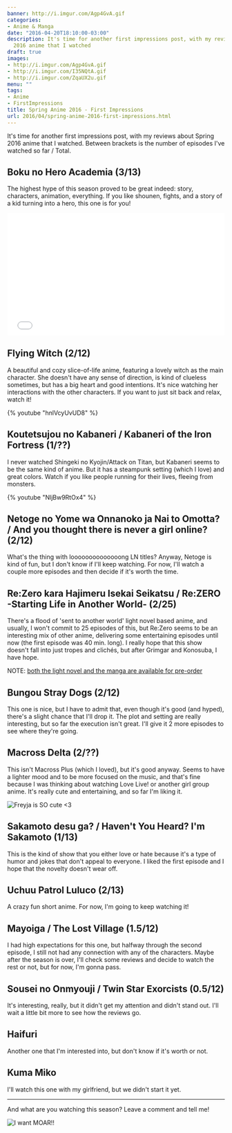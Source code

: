 ```yaml
---
banner: http://i.imgur.com/Agp4GvA.gif
categories:
- Anime & Manga
date: "2016-04-20T18:10:00-03:00"
description: It's time for another first impressions post, with my reviews about Spring
  2016 anime that I watched
draft: true
images:
- http://i.imgur.com/Agp4GvA.gif
- http://i.imgur.com/I35NQtA.gif
- http://i.imgur.com/ZqaUX2u.gif
menu: ""
tags:
- Anime
- FirstImpressions
title: Spring Anime 2016 - First Impressions
url: 2016/04/spring-anime-2016-first-impressions.html
---
```


It's time for another first impressions post, with my reviews about Spring 2016 anime that I watched. 
Between brackets is the number of episodes I've watched so far / Total.

<!--more-->

## Boku no Hero Academia (3/13)

The highest hype of this season proved to be great indeed: story, characters, animation, everything. 
If you like shounen, fights, and a story of a kid turning into a hero, this one is for you!

<style>.embed-container { position: relative; padding-bottom: 56.25%; height: 0; overflow: hidden; max-width: 100%; } .embed-container iframe, .embed-container object, .embed-container embed { position: absolute; top: 0; left: 0; width: 100%; height: 100%; }</style><div class='embed-container'><iframe src='//coub.com/embed/bw7da?muted=false&autostart=false&originalSize=false&startWithHD=false' allowfullscreen='true' frameborder='0'></iframe></div>

## Flying Witch (2/12)

A beautiful and cozy slice-of-life anime, featuring a lovely witch as the main character. 
She doesn't have any sense of direction, is kind of clueless sometimes, but has a big heart and good intentions. 
It's nice watching her interactions with the other characters. If you want to just sit back and relax, watch it!

{% youtube "hnlVcyUvUD8" %}

## Koutetsujou no Kabaneri / Kabaneri of the Iron Fortress (1/??)

I never watched Shingeki no Kyojin/Attack on Titan, but Kabaneri seems to be the same kind of anime. 
But it has a steampunk setting (which I love) and great colors. 
Watch if you like people running for their lives, fleeing from monsters.

{% youtube "NljBw9RtOx4" %}

## Netoge no Yome wa Onnanoko ja Nai to Omotta? /  And you thought there is never a girl online? (2/12)

What's the thing with loooooooooooooong LN titles? Anyway, Netoge is kind of fun, but I don't know if I'll keep watching. 
For now, I'll watch a couple more episodes and then decide if it's worth the time.

## Re:Zero kara Hajimeru Isekai Seikatsu / Re:ZERO -Starting Life in Another World- (2/25)

There's a flood of 'sent to another world' light novel based anime, and usually, I won't commit to 25 episodes of this, 
but Re:Zero seems to be an interesting mix of other anime, delivering some entertaining episodes until now (the first episode was 40 min. long). 
I really hope that this show doesn't fall into just tropes and clichés, but after Grimgar and Konosuba, I have hope.

NOTE: [both the light novel and the manga are available for pre-order](http://amzn.to/241JkrT)

## Bungou Stray Dogs (2/12)

This one is nice, but I have to admit that, even though it's good (and hyped), 
there's a slight chance that I'll drop it. The plot and setting are really interesting, 
but so far the execution isn't great. I'll give it 2 more episodes to see where they're going.

## Macross Delta (2/??)

This isn't Macross Plus (which I loved), but it's good anyway. 
Seems to have a lighter mood and to be more focused on the music, 
and that's fine because I was thinking about watching Love Live! or another girl group anime. 
It's really cute and entertaining, and so far I'm liking it.

![Freyja is SO cute <3](http://i.imgur.com/I35NQtA.gif)

## Sakamoto desu ga? / Haven't You Heard? I'm Sakamoto (1/13)

This is the kind of show that you either love or hate because it's a type of humor and jokes that don't appeal to everyone. 
I liked the first episode and I hope that the novelty doesn't wear off.

## Uchuu Patrol Luluco (2/13)

A crazy fun short anime. For now, I'm going to keep watching it!

## Mayoiga / The Lost Village (1.5/12)

I had high expectations for this one, but halfway through the second episode,
 I still not had any connection with any of the characters. Maybe after the season is over, 
 I'll check some reviews and decide to watch the rest or not, but for now, I'm gonna pass.

## Sousei no Onmyouji / Twin Star Exorcists (0.5/12)

It's interesting, really, but it didn't get my attention and didn't stand out. 
I'll wait a little bit more to see how the reviews go.

## Haifuri

Another one that I'm interested into, but don't know if it's worth or not.

## Kuma Miko

I'll watch this one with my girlfriend, but we didn't start it yet.

***

And what are you watching this season? Leave a comment and tell me!

![I want MOAR!!](http://i.imgur.com/ZqaUX2u.gif)
